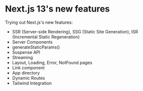 # Next.js 13's new features

Trying out Next.js's new features:

- SSR (Server-side Rendering), SSG (Static Site Generation), ISR (Incremental Static Regeneration)
- Server Components
- generateStaticParams()
- Suspense API
- Streaming
- Layout, Loading, Error, NotFound pages
- Link component
- App directory
- Dynamic Routes
- Tailwind Integration

